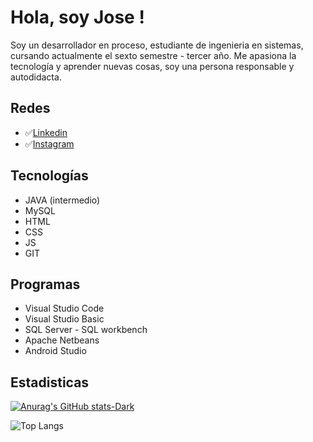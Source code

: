 
# Hola, soy Jose !

Soy un desarrollador en proceso, estudiante de ingenieria en sistemas, cursando actualmente el sexto semestre - tercer año.
Me apasiona la tecnología y aprender nuevas cosas, soy una persona responsable y autodidacta.

## Redes

 - ✅[Linkedin](https://www.linkedin.com/in/jose-l%C3%B3pez-a7a9b5217/)
 - ✅[Instagram](https://www.instagram.com/jose_fl_reyes/)

## Tecnologías
* JAVA (intermedio)
* MySQL
* HTML
* CSS
* JS
* GIT
## Programas
* Visual Studio Code 
* Visual Studio Basic
* SQL Server - SQL workbench
* Apache Netbeans 
* Android Studio 

## Estadisticas

[![Anurag's GitHub stats-Dark](https://github-readme-stats.vercel.app/api?username=jose-lopez1202&show_icons=true&theme=dark#gh-dark-mode-only)](https://github.com/anuraghazra/github-readme-stats#gh-dark-mode-only)

![Top Langs](https://github-readme-stats.vercel.app/api/top-langs/?username=jose-lopez1202&hide_progress=true)

